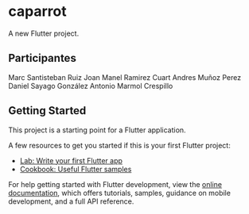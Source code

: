 # caparrot

A new Flutter project.

## Participantes

Marc Santisteban Ruiz
Joan Manel Ramirez Cuart
Andres Muñoz Perez
Daniel Sayago González
Antonio Marmol Crespillo


## Getting Started

This project is a starting point for a Flutter application.

A few resources to get you started if this is your first Flutter project:

- [Lab: Write your first Flutter app](https://docs.flutter.dev/get-started/codelab)
- [Cookbook: Useful Flutter samples](https://docs.flutter.dev/cookbook)

For help getting started with Flutter development, view the
[online documentation](https://docs.flutter.dev/), which offers tutorials,
samples, guidance on mobile development, and a full API reference.
